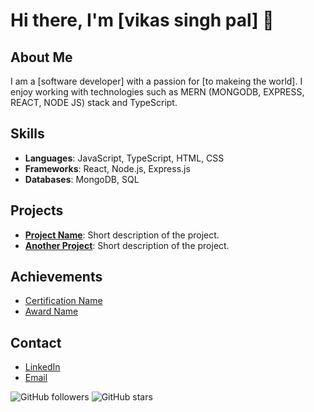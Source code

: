 # Hi there, I'm [vikas singh pal] 👋

## About Me
I am a [software developer] with a passion for [to makeing the world]. I enjoy working with technologies such as MERN (MONGODB, EXPRESS, REACT, NODE JS) stack and TypeScript.

## Skills
- **Languages**: JavaScript, TypeScript, HTML, CSS
- **Frameworks**: React, Node.js, Express.js
- **Databases**: MongoDB, SQL

## Projects
- **[Project Name](link-to-repo)**: Short description of the project.
- **[Another Project](link-to-repo)**: Short description of the project.

## Achievements
- [Certification Name](link-to-certification)
- [Award Name](link-to-award-details)

## Contact
- [LinkedIn](your-linkedin-url)
- [Email](mailto:vikassingh8064@gamil.com)

  
![GitHub followers](https://img.shields.io/github/followers/your-username?label=Follow&style=social)
![GitHub stars](https://img.shields.io/github/stars/your-username/your-repo?style=social)

